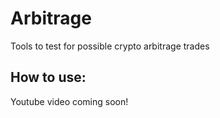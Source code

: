 # Arbitrage
Tools to test for possible crypto arbitrage trades
## How to use:
Youtube video coming soon!
